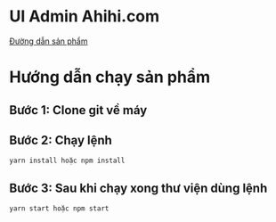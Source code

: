# UI Admin Ahihi.com
[Đường dẫn sản phẩm](https://626a8d887fd6e9038588c72a--gleeful-chimera-ee8eb3.netlify.app)

# Hướng dẫn chạy sản phẩm

## Bước 1: Clone git về máy
## Bước 2: Chạy lệnh 
    yarn install hoặc npm install
## Bước 3: Sau khi chạy xong thư viện dùng lệnh
    yarn start hoặc npm start 
